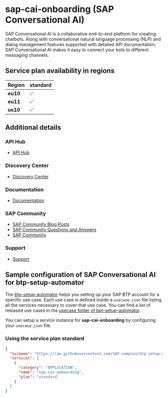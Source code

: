 # sap-cai-onboarding (SAP Conversational AI)

SAP Conversational AI is a collaborative end-to-end platform for creating chatbots. Along with conversational natural language processing (NLP) and dialog management features supported with detailed API documentation, SAP Conversational AI makes it easy to connect your bots to different messaging channels.

## Service plan availability in regions

| Region | standard |
|--------|----------|
|  **eu10** | ✅ |
|  **eu11** | ✅ |
|  **us10** | ✅ |

## Additional details
### API Hub

- [API Hub](https://api.sap.com/package/SAPConversationalAI?section=Artifacts)

### Discovery Center

- [Discovery Center](https://discovery-center.cloud.sap/serviceCatalog/conversational-ai)

### Documentation

- [Documentation](https://help.sap.com/docs/SAP_CONVERSATIONAL_AI)

### SAP Community

- [SAP Community Blog Posts](https://community.sap.com/search/?ct=blog&q=SAP%20Conversational%20AI)
- [SAP Community Questions and Answers](https://community.sap.com/search/?ct=qa&q=SAP%20Conversational%20AI)
- [SAP Community](https://community.sap.com/topics/conversational-ai)

### Support

- [Support](https://launchpad.support.sap.com)

## Sample configuration of **SAP Conversational AI** for btp-setup-automator

The [btp-setup-automator](https://github.com/SAP-samples/btp-setup-automator) helps you setting up your SAP BTP account for a specific use case. Each use case is defined inside a `usecase.json` file listing all the services necessary to cover that use case. You can find a list of released use cases in the [usecase folder of bpt-setup-automator](https://github.com/SAP-samples/btp-setup-automator/tree/main/usecases).

You can setup a service instance for **sap-cai-onboarding** by configuring your `usecase.json` file.

### Using the service plan **standard**

```json
{
  "$schema": "https://raw.githubusercontent.com/SAP-samples/btp-setup-automator/main/libs/btpsa-usecase.json",
  "services": [
    {
      "category": "APPLICATION",
      "name": "sap-cai-onboarding",
      "plan": "standard"
    }
  ]
}
```
